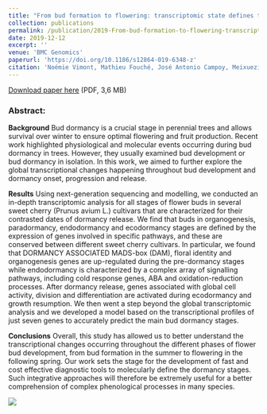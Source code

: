 ```yaml
---
title: "From bud formation to flowering: transcriptomic state defines the cherry developmental phases of sweet cherry bud dormancy"
collection: publications
permalink: /publication/2019-From-bud-formation-to-flowering-transcriptomic-state-defines-the-cherry-developmental-phases-of-sweet-cherry-bud-dormancy
date: 2019-12-12
excerpt: ''
venue: 'BMC Genomics'
paperurl: 'https://doi.org/10.1186/s12864-019-6348-z'
citation: 'Noémie Vimont, Mathieu Fouché, José Antonio Campoy, Meixuezi Tong, Mustapha Arkoun, Jean-Claude Yvin, Philip A. Wigge, Elisabeth Dirlewanger, Sandra Cortijo, Bénédicte Wenden (2019), "From bud formation to flowering: transcriptomic state defines the cherry developmental phases of sweet cherry bud dormancy", <i>BMC Genomics</i>, Volume 20, Article number 974'
---
```

<i class="ai ai-open-access"></i> [Download paper here](https://bmcgenomics.biomedcentral.com/track/pdf/10.1186/s12864-019-6348-z) (PDF, 3,6 MB)

### Abstract:
**Background**
Bud dormancy is a crucial stage in perennial trees and allows survival over winter to ensure optimal flowering and fruit production. Recent work highlighted physiological and molecular events occurring during bud dormancy in trees. However, they usually examined bud development or bud dormancy in isolation. In this work, we aimed to further explore the global transcriptional changes happening throughout bud development and dormancy onset, progression and release.

**Results**
Using next-generation sequencing and modelling, we conducted an in-depth transcriptomic analysis for all stages of flower buds in several sweet cherry (Prunus avium L.) cultivars that are characterized for their contrasted dates of dormancy release. We find that buds in organogenesis, paradormancy, endodormancy and ecodormancy stages are defined by the expression of genes involved in specific pathways, and these are conserved between different sweet cherry cultivars. In particular, we found that DORMANCY ASSOCIATED MADS-box (DAM), floral identity and organogenesis genes are up-regulated during the pre-dormancy stages while endodormancy is characterized by a complex array of signalling pathways, including cold response genes, ABA and oxidation-reduction processes. After dormancy release, genes associated with global cell activity, division and differentiation are activated during ecodormancy and growth resumption. We then went a step beyond the global transcriptomic analysis and we developed a model based on the transcriptional profiles of just seven genes to accurately predict the main bud dormancy stages.

**Conclusions**
Overall, this study has allowed us to better understand the transcriptional changes occurring throughout the different phases of flower bud development, from bud formation in the summer to flowering in the following spring. Our work sets the stage for the development of fast and cost effective diagnostic tools to molecularly define the dormancy stages. Such integrative approaches will therefore be extremely useful for a better comprehension of complex phenological processes in many species.

<img src='https://media.springernature.com/full/springer-static/image/art%3A10.1186%2Fs12864-019-6348-z/MediaObjects/12864_2019_6348_Fig10_HTML.png?as=webp' />

<script type="text/javascript" src="https://d1bxh8uas1mnw7.cloudfront.net/assets/embed.js"></script><div class="altmetric-embed" data-badge-type="donut" data-altmetric-id="57639456" />

